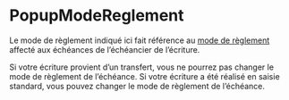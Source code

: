 # PopupModeReglement


Le mode de règlement indiqué ici fait référence au 
 [mode de règlement](../Echeancier.md) affecté aux échéances 
 de l’échéancier de l’écriture.


Si votre écriture provient d’un transfert, vous ne 
 pourrez pas changer le mode de règlement de l’échéance. Si votre écriture 
 a été réalisé en saisie standard, vous pouvez changer le mode de règlement 
 de l’échéance.


